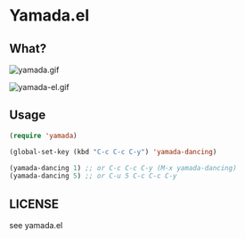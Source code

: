 # Yamada.el

## What?

![yamada.gif](https://raw.github.com/gongo/yamada-el/master/yamada.gif)

![yamada-el.gif](https://raw.github.com/gongo/yamada-el/master/yamada.gif)

## Usage

```lisp
(require 'yamada)

(global-set-key (kbd "C-c C-c C-y") 'yamada-dancing)

(yamada-dancing 1) ;; or C-c C-c C-y (M-x yamada-dancing)
(yamada-dancing 5) ;; or C-u 5 C-c C-c C-y
```

## LICENSE

see yamada.el

